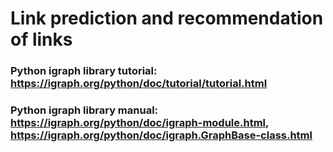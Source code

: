 # Link prediction and recommendation of links


### Python igraph library tutorial: https://igraph.org/python/doc/tutorial/tutorial.html
### Python igraph library manual: https://igraph.org/python/doc/igraph-module.html, https://igraph.org/python/doc/igraph.GraphBase-class.html
